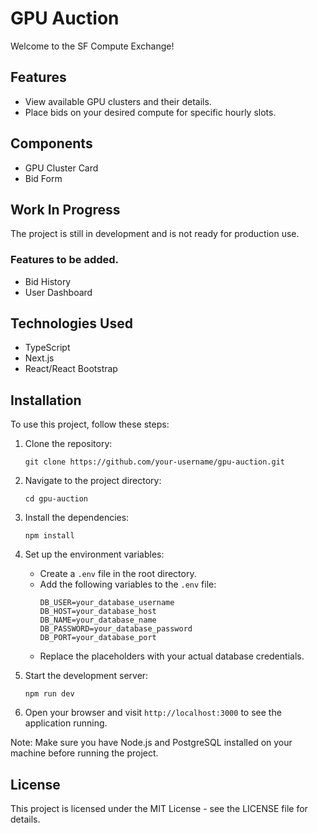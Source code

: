# GPU Auction 

Welcome to the SF Compute Exchange! 

## Features

- View available GPU clusters and their details. 
- Place bids on your desired compute for specific hourly slots.

## Components

- GPU Cluster Card
- Bid Form 


## Work In Progress

The project is still in development and is not ready for production use. 

### Features to be added. 
- Bid History 
- User Dashboard 

## Technologies Used

- TypeScript 
- Next.js 
- React/React Bootstrap

## Installation 

To use this project, follow these steps:

1. Clone the repository:
   ```
   git clone https://github.com/your-username/gpu-auction.git
   ```

2. Navigate to the project directory:
   ```
   cd gpu-auction
   ```

3. Install the dependencies:
   ```
   npm install
   ```

4. Set up the environment variables:
   - Create a `.env` file in the root directory.
   - Add the following variables to the `.env` file:
     ```
     DB_USER=your_database_username
     DB_HOST=your_database_host
     DB_NAME=your_database_name
     DB_PASSWORD=your_database_password
     DB_PORT=your_database_port
     ```
   - Replace the placeholders with your actual database credentials.

5. Start the development server:
   ```
   npm run dev
   ```

6. Open your browser and visit `http://localhost:3000` to see the application running.

Note: Make sure you have Node.js and PostgreSQL installed on your machine before running the project.

## License
This project is licensed under the MIT License - see the LICENSE file for details. 

